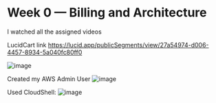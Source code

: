 # Week 0 — Billing and Architecture

I watched all the assigned videos


LucidCart link
https://lucid.app/publicSegments/view/27a54974-d006-4457-8934-5a040fc80ff0

![image](https://user-images.githubusercontent.com/10476765/221272193-59dbfd6a-1b92-49a4-b551-3d5fb7edbe1b.png)

Created my AWS Admin User
![image](https://user-images.githubusercontent.com/10476765/221623307-88b15b4c-a56f-43b0-a161-39f98645516d.png)

Used CloudShell:
![image](https://user-images.githubusercontent.com/10476765/221629024-e331b58a-676f-4a06-b67a-e5d69fa372b4.png)


